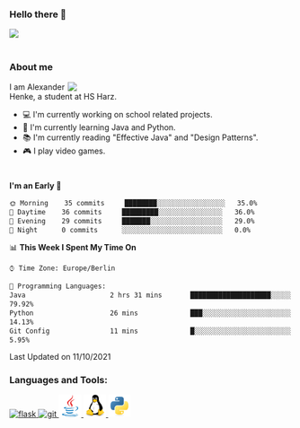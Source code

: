 <h3>Hello there 👋</h3>
<img src='https://media.giphy.com/media/bcKmIWkUMCjVm/giphy.gif' width='200"'>

<h1></h1>
<h3>About me</h3>

<img align="right" src="https://github-readme-stats.vercel.app/api?username=4l3H3&theme=synthwave&count_private=true" width = 400>

I am Alexander Henke, a student at HS Harz. 
* 💻 I'm currently working on school related projects.
* 🐍 I'm currently learning Java and Python.
* 📚 I'm currently reading "Effective Java" and "Design Patterns".
* 🎮 I play video games.
<h1></h1>
<!--START_SECTION:waka-->

**I'm an Early 🐤** 

```text
🌞 Morning    35 commits     ████████░░░░░░░░░░░░░░░░░   35.0% 
🌆 Daytime    36 commits     █████████░░░░░░░░░░░░░░░░   36.0% 
🌃 Evening    29 commits     ███████░░░░░░░░░░░░░░░░░░   29.0% 
🌙 Night      0 commits      ░░░░░░░░░░░░░░░░░░░░░░░░░   0.0%

```


📊 **This Week I Spent My Time On** 

```text
⌚︎ Time Zone: Europe/Berlin

💬 Programming Languages: 
Java                     2 hrs 31 mins       ████████████████████░░░░░   79.92% 
Python                   26 mins             ███░░░░░░░░░░░░░░░░░░░░░░   14.13% 
Git Config               11 mins             █░░░░░░░░░░░░░░░░░░░░░░░░   5.95%

```


 Last Updated on 11/10/2021
<!--END_SECTION:waka-->

<h3 align="left">Languages and Tools:</h3>
<p align="left"> <a href="https://flask.palletsprojects.com/" target="_blank"> <img src="https://www.vectorlogo.zone/logos/pocoo_flask/pocoo_flask-icon.svg" alt="flask" width="40" height="40"/> </a> <a href="https://git-scm.com/" target="_blank"> <img src="https://www.vectorlogo.zone/logos/git-scm/git-scm-icon.svg" alt="git" width="40" height="40"/> </a> <a href="https://www.java.com" target="_blank"> <img src="https://raw.githubusercontent.com/devicons/devicon/master/icons/java/java-original.svg" alt="java" width="40" height="40"/> </a> <a href="https://www.linux.org/" target="_blank"> <img src="https://raw.githubusercontent.com/devicons/devicon/master/icons/linux/linux-original.svg" alt="linux" width="40" height="40"/> </a> <a href="https://www.python.org" target="_blank"> <img src="https://raw.githubusercontent.com/devicons/devicon/master/icons/python/python-original.svg" alt="python" width="40" height="40"/> </a> </p>




